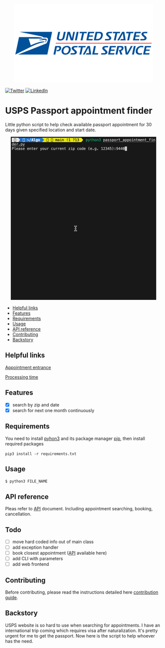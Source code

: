 <p align="center">
  <img src="Resources/United-States-Postal-Service-Logo.png" width="448" height="252"/>
</p>

[![Twitter](https://img.shields.io/badge/twitter-%40JackieQi-blue.svg?style=flat-square)](https://twitter.com/JackieQi)
[![LinkedIn](https://img.shields.io/badge/LinkedIn-JackieQi-blue.svg?style=flat-square)](https://www.linkedin.com/in/chiqi/)
# USPS Passport appointment finder



Little python script to help check available passport appointment for 30 days given specified location and start date.

<p align="center">
  <img src="Resources/demo.gif" alt="animated" />
</p>

- [Helpful links](#helpful-links)
- [Features](#features)
- [Requirements](#requirements)
- [Usage](#usage)
- [API reference](#api-reference)
- [Contributing](#contributing)
- [Backstory](#backstory)



## Helpful links
[Appointment entrance](https://tools.usps.com/rcas.htm)

[Processing time](https://travel.state.gov/content/travel/en/passports/how-apply/processing-times.html)

## Features
- [x] search by zip and date
- [x] search for next one month continuously

## Requirements

You need to install [pyhon3](ttps://www.python.org/downloads/) and its package manager [pip](https://pip.pypa.io/en/stable/installation/#get-pip-py), then install required packages

```pip3 install -r requirements.txt```


## Usage
```$ python3 FILE_NAME```

## API reference
Pleas refer to [API](https://github.com/JackieQi/USPSPassportAppointmentFinder/blob/main/API_Reference.md) document. 
Including appointment searching, booking, cancellation.

## Todo
- [ ] move hard coded info out of main class
- [ ] add exception handler
- [ ] book closest appointment ([API](https://github.com/JackieQi/USPSPassportAppointmentFinder/blob/main/API_Reference.md) available here)
- [ ] add CLI with parameters
- [ ] add web frontend

## Contributing

Before contributing, please read the instructions detailed here [contribution guide](https://github.com/JackieQi/USPSPassportAppointmentFinder/blob/main/CONTRIBUTING.md).

## Backstory

USPS website is so hard to use when searching for appointments. I have an international trip coming which requires visa after naturalization.
It's pretty urgent for me to get the passport. Now here is the script to help whoever has the need.
